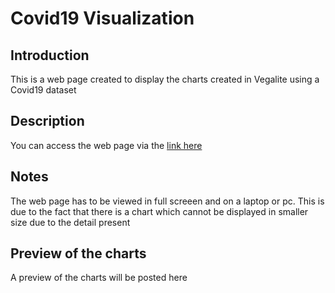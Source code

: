 # Covid19 Visualization 

## Introduction 
This is a web page created to display the charts created in Vegalite using a Covid19 dataset

## Description
You can access the web page via the [link here](https://shariqmalik10.github.io/Assignment2-Visualization-VegaLite/)

## Notes
The web page has to be viewed in full screeen and on a laptop or pc. This is due to the fact that there is a chart which cannot be displayed in smaller size due to the detail present 

## Preview of the charts 
A preview of the charts will be posted here
